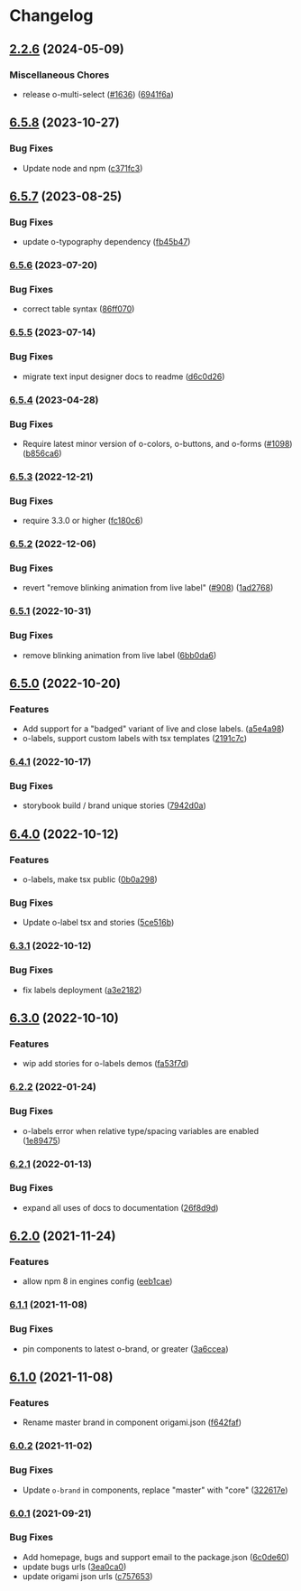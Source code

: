 # Changelog

## [2.2.6](https://github.com/Financial-Times/origami/compare/o-labels-v6.5.8...o-labels-v2.2.6) (2024-05-09)


### Miscellaneous Chores

* release o-multi-select ([#1636](https://github.com/Financial-Times/origami/issues/1636)) ([6941f6a](https://github.com/Financial-Times/origami/commit/6941f6a832d6e35f099a679659c3acbc49e54999))

## [6.5.8](https://github.com/Financial-Times/origami/compare/o-labels-v6.5.7...o-labels-v6.5.8) (2023-10-27)


### Bug Fixes

* Update node and npm ([c371fc3](https://github.com/Financial-Times/origami/commit/c371fc3f7f2d66266dbca95862ecef3ddeb1f339))

## [6.5.7](https://github.com/Financial-Times/origami/compare/o-labels-v6.5.6...o-labels-v6.5.7) (2023-08-25)


### Bug Fixes

* update o-typography dependency  ([fb45b47](https://github.com/Financial-Times/origami/commit/fb45b47274241ea828f7dd50233441a76a215a51))

### [6.5.6](https://www.github.com/Financial-Times/origami/compare/o-labels-v6.5.5...o-labels-v6.5.6) (2023-07-20)


### Bug Fixes

* correct table syntax ([86ff070](https://www.github.com/Financial-Times/origami/commit/86ff070848b001751bf36b67b83b5d1c4567a6f8))

### [6.5.5](https://www.github.com/Financial-Times/origami/compare/o-labels-v6.5.4...o-labels-v6.5.5) (2023-07-14)


### Bug Fixes

* migrate text input designer docs to readme ([d6c0d26](https://www.github.com/Financial-Times/origami/commit/d6c0d2685bd7f07762deb08f341185140b4cbf74))

### [6.5.4](https://www.github.com/Financial-Times/origami/compare/o-labels-v6.5.3...o-labels-v6.5.4) (2023-04-28)


### Bug Fixes

* Require latest minor version of o-colors, o-buttons, and o-forms ([#1098](https://www.github.com/Financial-Times/origami/issues/1098)) ([b856ca6](https://www.github.com/Financial-Times/origami/commit/b856ca66c9ec555f3c70833ffa35cb05cd19841f))

### [6.5.3](https://www.github.com/Financial-Times/origami/compare/o-labels-v6.5.2...o-labels-v6.5.3) (2022-12-21)


### Bug Fixes

* require 3.3.0 or higher ([fc180c6](https://www.github.com/Financial-Times/origami/commit/fc180c619755daa1b7bfe65509f354cf0de113bf))

### [6.5.2](https://www.github.com/Financial-Times/origami/compare/o-labels-v6.5.1...o-labels-v6.5.2) (2022-12-06)


### Bug Fixes

* revert "remove blinking animation from live label" ([#908](https://www.github.com/Financial-Times/origami/issues/908)) ([1ad2768](https://www.github.com/Financial-Times/origami/commit/1ad2768834dd74117367ab1b21d5fec604eb9b92))

### [6.5.1](https://www.github.com/Financial-Times/origami/compare/o-labels-v6.5.0...o-labels-v6.5.1) (2022-10-31)


### Bug Fixes

* remove blinking animation from live label ([6bb0da6](https://www.github.com/Financial-Times/origami/commit/6bb0da6545915d455e6046626602776368162394))

## [6.5.0](https://www.github.com/Financial-Times/origami/compare/o-labels-v6.4.1...o-labels-v6.5.0) (2022-10-20)


### Features

* Add support for a "badged" variant of live and close labels. ([a5e4a98](https://www.github.com/Financial-Times/origami/commit/a5e4a98a7c2021b31f6f98ce26df9eee031ec754))
* o-labels, support custom labels with tsx templates ([2191c7c](https://www.github.com/Financial-Times/origami/commit/2191c7cfb165e8f2c77b288a2c02a5242b3795e5))

### [6.4.1](https://www.github.com/Financial-Times/origami/compare/o-labels-v6.4.0...o-labels-v6.4.1) (2022-10-17)


### Bug Fixes

* storybook build / brand unique stories ([7942d0a](https://www.github.com/Financial-Times/origami/commit/7942d0a8c6ad5f4b8564276deccf5878855acc49))

## [6.4.0](https://www.github.com/Financial-Times/origami/compare/o-labels-v6.3.1...o-labels-v6.4.0) (2022-10-12)


### Features

* o-labels, make tsx public ([0b0a298](https://www.github.com/Financial-Times/origami/commit/0b0a2988b80a58ac6d61026187272983702e73cc))


### Bug Fixes

* Update o-label tsx and stories ([5ce516b](https://www.github.com/Financial-Times/origami/commit/5ce516bdf9c71e713367db063766e7f8e1d569d3))

### [6.3.1](https://www.github.com/Financial-Times/origami/compare/o-labels-v6.3.0...o-labels-v6.3.1) (2022-10-12)


### Bug Fixes

* fix labels deployment ([a3e2182](https://www.github.com/Financial-Times/origami/commit/a3e21820b5b287073728ed8629c79cc3797caea5))

## [6.3.0](https://www.github.com/Financial-Times/origami/compare/o-labels-v6.2.2...o-labels-v6.3.0) (2022-10-10)


### Features

* wip add stories for o-labels demos ([fa53f7d](https://www.github.com/Financial-Times/origami/commit/fa53f7de0c2f2eae1ca1d760faee4b39844e0fd9))

### [6.2.2](https://www.github.com/Financial-Times/origami/compare/o-labels-v6.2.1...o-labels-v6.2.2) (2022-01-24)


### Bug Fixes

* o-labels error when relative type/spacing variables are enabled ([1e89475](https://www.github.com/Financial-Times/origami/commit/1e89475b5faaf1e619e60c3b18049a31947293cf))

### [6.2.1](https://www.github.com/Financial-Times/origami/compare/o-labels-v6.2.0...o-labels-v6.2.1) (2022-01-13)


### Bug Fixes

* expand all uses of docs to documentation ([26f8d9d](https://www.github.com/Financial-Times/origami/commit/26f8d9d8cbbe3e78902d8c3951b37e08150a77bd))

## [6.2.0](https://www.github.com/Financial-Times/origami/compare/o-labels-v6.1.1...o-labels-v6.2.0) (2021-11-24)


### Features

* allow npm 8 in engines config ([eeb1cae](https://www.github.com/Financial-Times/origami/commit/eeb1cae6e7f0379e647f2b41240b1f294997d528))

### [6.1.1](https://www.github.com/Financial-Times/origami/compare/o-labels-v6.1.0...o-labels-v6.1.1) (2021-11-08)


### Bug Fixes

* pin components to latest o-brand, or greater ([3a6ccea](https://www.github.com/Financial-Times/origami/commit/3a6ccea1e838e4a2003322ca1f855d0b87b26b60))

## [6.1.0](https://www.github.com/Financial-Times/origami/compare/o-labels-v6.0.2...o-labels-v6.1.0) (2021-11-08)


### Features

* Rename master brand in component origami.json ([f642faf](https://www.github.com/Financial-Times/origami/commit/f642faf0574d84ea8185b56e6090c8015def27e6))

### [6.0.2](https://www.github.com/Financial-Times/origami/compare/o-labels-v6.0.1...o-labels-v6.0.2) (2021-11-02)


### Bug Fixes

* Update `o-brand` in components, replace "master" with "core" ([322617e](https://www.github.com/Financial-Times/origami/commit/322617ea80f30a6825d9c36872e05574b871ea82))

### [6.0.1](https://www.github.com/Financial-Times/origami/compare/o-labels-v6.0.0...o-labels-v6.0.1) (2021-09-21)


### Bug Fixes

* Add homepage, bugs and support email to the package.json ([6c0de60](https://www.github.com/Financial-Times/origami/commit/6c0de60ebd6e64c4dd16d000fcc6b79412ce30f4))
* update bugs urls ([3ea0ca0](https://www.github.com/Financial-Times/origami/commit/3ea0ca03bcb6e55142a77387ad0fff5ddf056d44))
* update origami json urls ([c757653](https://www.github.com/Financial-Times/origami/commit/c7576532b5a14f0462d5346dfb63238be025602e))
